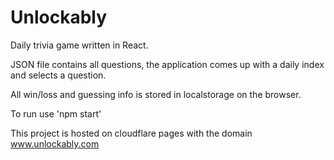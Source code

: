 # Unlockably
Daily trivia game written in React.

JSON file contains all questions, the application comes up with a daily index and selects a question. 

All win/loss and guessing info is stored in localstorage on the browser.

To run use 'npm start'

This project is hosted on cloudflare pages with the domain www.unlockably.com
